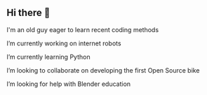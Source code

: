## Hi there 👋
I'm an old guy eager to learn recent coding methods

I’m currently working on internet robots

I’m currently learning Python

I’m looking to collaborate on developing the first Open Source bike

I’m looking for help with Blender education


